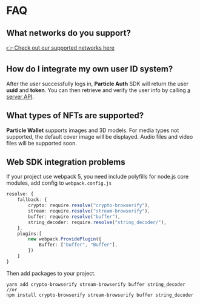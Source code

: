 # FAQ

## What networks do you support?

[👉 Check out our supported networks here](../available-networks.md)

## How do I integrate my own user ID system?

After the user successfully logs in, **Particle Auth** SDK will return the user **uuid** and **token**. You can then retrieve and verify the user info by calling [a server API](../auth-service/sdks/server-api.md).

## What types of NFTs are supported?

**Particle Wallet** supports images and 3D models. For media types not supported, the default cover image will be displayed. Audio files and video files will be supported soon.

## Web SDK integration problems

If your project use webpack 5, you need include polyfills for node.js core modules, add config to `webpack.config.js`

```typescript
resolve: {
    fallback: {
        crypto: require.resolve("crypto-browserify"),
        stream: require.resolve("stream-browserify"),
        buffer: require.resolve("buffer"),
        string_decoder: require.resolve("string_decoder/"),
    },
    plugins:[
        new webpack.ProvidePlugin({
            Buffer: ["buffer", "Buffer"],
        })
    ]
}
```

Then add packages to your project.

```
yarn add crypto-browserify stream-browserify buffer string_decoder
//or
npm install crypto-browserify stream-browserify buffer string_decoder
```









